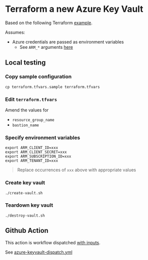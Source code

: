 # Terraform a new Azure Key Vault

Based on the following Terraform [example](https://registry.terraform.io/providers/hashicorp/azurerm/latest/docs/resources/key_vault#example-usage).

Assumes:

* Azure credentials are passed as environment variables
  * See `ARM_*` arguments [here](https://registry.terraform.io/providers/hashicorp/azurerm/latest/docs#argument-reference)


## Local testing

### Copy sample configuration

```
cp terraform.tfvars.sample terraform.tfvars
```

### Edit `terraform.tfvars`

Amend the values for

* `resource_group_name`
* `bastion_name`

### Specify environment variables

```
export ARM_CLIENT_ID=xxx
export ARM_CLIENT_SECRET=xxx
export ARM_SUBSCRIPTION_ID=xxx
export ARM_TENANT_ID=xxx
```
> Replace occurrences of `xxx` above with appropriate values

### Create key vault

```
./create-vault.sh
```

### Teardown key vault

```
./destroy-vault.sh
```


## Github Action

This action is workflow dispatched [with inputs](https://docs.github.com/en/actions/using-workflows/workflow-syntax-for-github-actions#onworkflow_dispatchinputs).

See [azure-keyvault-dispatch.yml](https://github.com/clicktruck/azure-actions/actions/workflows/azure-keyvault-dispatch.yml)
